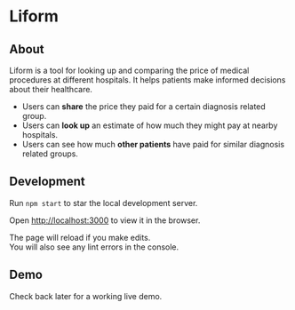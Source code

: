 # Liform

## About
Liform is a tool for looking up and comparing the price of medical procedures at different hospitals. It helps patients make informed decisions about their healthcare.
- Users can **share** the price they paid for a certain diagnosis related group.
- Users can **look up** an estimate of how much they might pay at nearby hospitals.
- Users can see how much **other patients** have paid for similar diagnosis related groups.

## Development
Run `npm start` to star the local development server.

Open [http://localhost:3000](http://localhost:3000) to view it in the browser.

The page will reload if you make edits.<br>
You will also see any lint errors in the console.

## Demo
Check back later for a working live demo.
